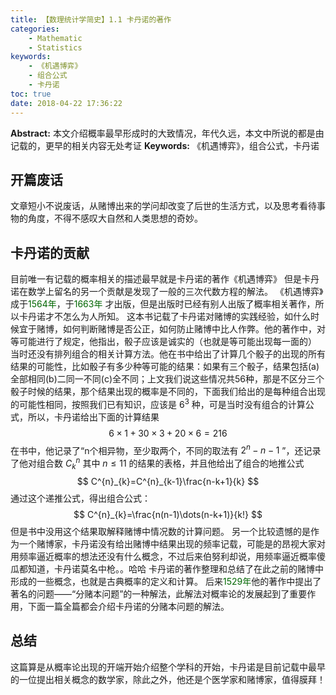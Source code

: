 ```yaml
---
title: 【数理统计学简史】1.1 卡丹诺的著作
categories:
    - Mathematic
    - Statistics
keywords:
    - 《机遇博弈》
    - 组合公式
    - 卡丹诺
toc: true
date: 2018-04-22 17:36:22
---
```


**Abstract:** 本文介绍概率最早形成时的大致情况，年代久远，本文中所说的都是由记载的，更早的相关内容无处考证
**Keywords:** 《机遇博弈》，组合公式，卡丹诺

<!--more-->
## 开篇废话
文章短小不说废话，从赌博出来的学问却改变了后世的生活方式，以及思考看待事物的角度，不得不感叹大自然和人类思想的奇妙。
## 卡丹诺的贡献
目前唯一有记载的概率相关的描述最早就是卡丹诺的著作《机遇博弈》 但是卡丹诺在数学上留名的另一个贡献是发现了一般的三次代数方程的解法。
《机遇博弈》成于<font color="006600">1564年</font>，于<font color="006600">1663年</font> 才出版，但是出版时已经有别人出版了概率相关著作，所以卡丹诺才不怎么为人所知。
这本书记载了卡丹诺对赌博的实践经验，如什么时候宜于赌博，如何判断赌博是否公正，如何防止赌博中比人作弊。他的著作中，对等可能进行了规定，他指出，骰子应该是诚实的（也就是等可能出现每一面的）
当时还没有排列组合的相关计算方法。他在书中给出了计算几个骰子的出现的所有结果的可能性，比如骰子有多少种等可能的结果：如果有三个骰子，结果包括(a)全部相同(b)二同一不同(c)全不同；上文我们说这些情况共56种，那是不区分三个骰子时候的结果，那个结果出现的概率是不同的，下面我们给出的是每种组合出现的可能性相同，按照我们已有知识，应该是 $6^3$ 种，可是当时没有组合的计算公式，所以，卡丹诺给出下面的计算结果
$$
6\times 1+30\times 3 +20\times 6=216
$$
在书中，他记录了“n个相异物，至少取两个，不同的取法有 $2^n-n-1$ ”，还记录了他对组合数 $C_{k}^{n}$ 其中 $n\leq 11$ 的结果的表格，并且他给出了组合的地推公式
$$
C^{n}_{k}=C^{n}_{k-1}\frac{n-k+1}{k}
$$
通过这个递推公式，得出组合公式：
$$
C^{n}_{k}=\frac{n(n-1)\dots(n-k+1)}{k!}
$$
但是书中没用这个结果取解释赌博中情况数的计算问题。
另一个比较遗憾的是作为一个赌博家，卡丹诺没有给出赌博中结果出现的频率记载，可能是的昂视大家对用频率逼近概率的想法还没有什么概念，不过后来伯努利却说，用频率逼近概率傻瓜都知道，卡丹诺莫名中枪。。哈哈
卡丹诺的著作整理和总结了在此之前的赌博中形成的一些概念，也就是古典概率的定义和计算。
后来<font color="006600">1529年</font>他的著作中提出了著名的问题——“分赌本问题”的一种解法，此解法对概率论的发展起到了重要作用，下面一篇全篇都会介绍卡丹诺的分赌本问题的解法。
## 总结
这篇算是从概率论出现的开端开始介绍整个学科的开始，卡丹诺是目前记载中最早的一位提出相关概念的数学家，除此之外，他还是个医学家和赌博家，值得膜拜！
